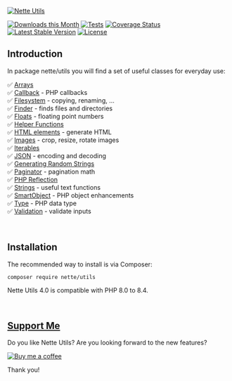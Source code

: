 [![Nette Utils](https://github.com/nette/utils/assets/194960/c33fdb74-0652-4cad-ac6e-c1ce0d29e32a)](https://doc.nette.org/en/utils)

[![Downloads this Month](https://img.shields.io/packagist/dm/nette/utils.svg)](https://packagist.org/packages/nette/utils)
[![Tests](https://github.com/nette/utils/workflows/Tests/badge.svg?branch=master)](https://github.com/nette/utils/actions)
[![Coverage Status](https://coveralls.io/repos/github/nette/utils/badge.svg?branch=master)](https://coveralls.io/github/nette/utils?branch=master)
[![Latest Stable Version](https://poser.pugx.org/nette/utils/v/stable)](https://github.com/nette/utils/releases)
[![License](https://img.shields.io/badge/license-New%20BSD-blue.svg)](https://github.com/nette/utils/blob/master/license.md)

## Introduction

In package nette/utils you will find a set of useful classes for everyday use:

✅ [Arrays](https://doc.nette.org/utils/arrays)<br>
✅ [Callback](https://doc.nette.org/utils/callback) - PHP callbacks<br>
✅ [Filesystem](https://doc.nette.org/utils/filesystem) - copying, renaming, …<br>
✅ [Finder](https://doc.nette.org/utils/finder) - finds files and directories<br>
✅ [Floats](https://doc.nette.org/utils/floats) - floating point numbers<br>
✅ [Helper Functions](https://doc.nette.org/utils/helpers)<br>
✅ [HTML elements](https://doc.nette.org/utils/html-elements) - generate HTML<br>
✅ [Images](https://doc.nette.org/utils/images) - crop, resize, rotate images<br>
✅ [Iterables](https://doc.nette.org/utils/iterables) <br>
✅ [JSON](https://doc.nette.org/utils/json) - encoding and decoding<br>
✅ [Generating Random Strings](https://doc.nette.org/utils/random)<br>
✅ [Paginator](https://doc.nette.org/utils/paginator) - pagination math<br>
✅ [PHP Reflection](https://doc.nette.org/utils/reflection)<br>
✅ [Strings](https://doc.nette.org/utils/strings) - useful text functions<br>
✅ [SmartObject](https://doc.nette.org/utils/smartobject) - PHP object enhancements<br>
✅ [Type](https://doc.nette.org/utils/type) - PHP data type<br>
✅ [Validation](https://doc.nette.org/utils/validators) - validate inputs<br>

 <!---->

## Installation

The recommended way to install is via Composer:

```
composer require nette/utils
```

Nette Utils 4.0 is compatible with PHP 8.0 to 8.4.

 <!---->

## [Support Me](https://github.com/sponsors/dg)

Do you like Nette Utils? Are you looking forward to the new features?

[![Buy me a coffee](https://files.nette.org/icons/donation-3.svg)](https://github.com/sponsors/dg)

Thank you!
